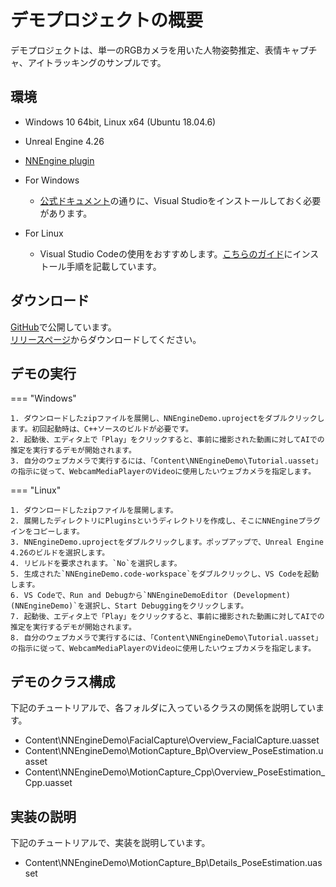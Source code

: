 # デモプロジェクトの概要

デモプロジェクトは、単一のRGBカメラを用いた人物姿勢推定、表情キャプチャ、アイトラッキングのサンプルです。

## 環境

- Windows 10 64bit, Linux x64 (Ubuntu 18.04.6)
- Unreal Engine 4.26
- [NNEngine plugin](https://www.unrealengine.com/marketplace/product/74892c770dc149b1b5c4e872804e6ade)

- For Windows
    - [公式ドキュメント](https://docs.unrealengine.com/4.27/en-US/ProductionPipelines/DevelopmentSetup/VisualStudioSetup/)の通りに、Visual Studioをインストールしておく必要があります。
- For Linux
    - Visual Studio Codeの使用をおすすめします。[こちらのガイド](https://zenn.dev/akiya_souken/articles/use-ue4-on-linux-with-vscode)にインストール手順を記載しています。  

## ダウンロード

[GitHub](https://github.com/Akiya-Research-Institute/NNEngine-Demo)で公開しています。  
[リリースページ](https://github.com/Akiya-Research-Institute/NNEngine-Demo/releases)からダウンロードしてください。  

## デモの実行

=== "Windows"

    1. ダウンロードしたzipファイルを展開し、NNEngineDemo.uprojectをダブルクリックします。初回起動時は、C++ソースのビルドが必要です。
    2. 起動後、エディタ上で「Play」をクリックすると、事前に撮影された動画に対してAIでの推定を実行するデモが開始されます。  
    3. 自分のウェブカメラで実行するには、「Content\NNEngineDemo\Tutorial.uasset」の指示に従って、WebcamMediaPlayerのVideoに使用したいウェブカメラを指定します。  

=== "Linux"

    1. ダウンロードしたzipファイルを展開します。
    2. 展開したディレクトリにPluginsというディレクトリを作成し、そこにNNEngineプラグインをコピーします。
    3. NNEngineDemo.uprojectをダブルクリックします。ポップアップで、Unreal Engine 4.26のビルドを選択します。
    4. リビルドを要求されます。`No`を選択します。
    5. 生成された`NNEngineDemo.code-workspace`をダブルクリックし、VS Codeを起動します。
    6. VS Codeで、Run and Debugから`NNEngineDemoEditor (Development) (NNEngineDemo)`を選択し、Start Debuggingをクリックします。
    7. 起動後、エディタ上で「Play」をクリックすると、事前に撮影された動画に対してAIでの推定を実行するデモが開始されます。  
    8. 自分のウェブカメラで実行するには、「Content\NNEngineDemo\Tutorial.uasset」の指示に従って、WebcamMediaPlayerのVideoに使用したいウェブカメラを指定します。  

## デモのクラス構成

下記のチュートリアルで、各フォルダに入っているクラスの関係を説明しています。

- Content\NNEngineDemo\FacialCapture\Overview_FacialCapture.uasset
- Content\NNEngineDemo\MotionCapture_Bp\Overview_PoseEstimation.uasset
- Content\NNEngineDemo\MotionCapture_Cpp\Overview_PoseEstimation_Cpp.uasset

## 実装の説明

下記のチュートリアルで、実装を説明しています。

- Content\NNEngineDemo\MotionCapture_Bp\Details_PoseEstimation.uasset